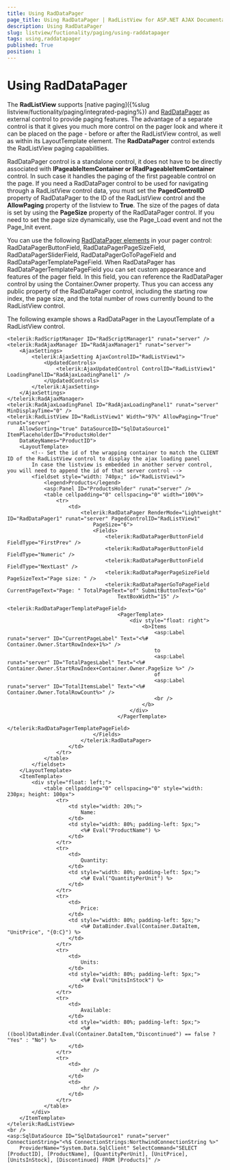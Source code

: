 ```yaml
---
title: Using RadDataPager
page_title: Using RadDataPager | RadListView for ASP.NET AJAX Documentation
description: Using RadDataPager
slug: listview/fuctionality/paging/using-raddatapager
tags: using,raddatapager
published: True
position: 1
---
```


# Using RadDataPager



The **RadListView** supports [native paging]({%slug listview/fuctionality/paging/integrated-paging%}) and [RadDataPager](http://www.telerik.com/help/aspnet-ajax/datapageroverview.html) as external control to provide paging features. The advantage of a separate control is that it gives you much more control on the pager look and where it can be placed on the page - before or after the RadListView control, as well as within its LayoutTemplate element. The **RadDataPager** control extends the RadListView paging capabilities.

RadDataPager control is a standalone control, it does not have to be directly associated with **IPageableItemContainer or IRadPageableItemContainer** control. In such case it handles the paging of the first pageable control on the page. If you need a RadDataPager control to be used for navigating through a RadListView control data, you must set the **PagedControlID** property of RadDataPager to the ID of the RadListView control and the **AllowPaging** property of the listview to **True**. The size of the pages of data is set by using the **PageSize** property of the RadDataPager control. If you need to set the page size dynamically, use the Page_Load event and not the Page_Init event.

You can use the following [RadDataPager elements](http://www.telerik.com/help/aspnet-ajax/datapager-elements.html) in your pager control: RadDataPagerButtonField, RadDataPagerPageSizeField, RadDataPagerSliderField, RadDataPagerGoToPageField and RadDataPagerTemplatePageField. When RadDataPager has RadDataPagerTemplatePageField you can set custom appearance and features of the pager field. In this field, you can reference the RadDataPager control by using the Container.Owner property. Thus you can access any public property of the RadDataPager control, including the starting row index, the page size, and the total number of rows currently bound to the RadListView control.

The following example shows a RadDataPager in the LayoutTemplate of a RadListView control.

````ASP.NET
<telerik:RadScriptManager ID="RadScriptManager1" runat="server" />
<telerik:RadAjaxManager ID="RadAjaxManager1" runat="server">
    <AjaxSettings>
        <telerik:AjaxSetting AjaxControlID="RadListView1">
            <UpdatedControls>
                <telerik:AjaxUpdatedControl ControlID="RadListView1" LoadingPanelID="RadAjaxLoadingPanel1" />
            </UpdatedControls>
        </telerik:AjaxSetting>
    </AjaxSettings>
</telerik:RadAjaxManager>
<telerik:RadAjaxLoadingPanel ID="RadAjaxLoadingPanel1" runat="server" MinDisplayTime="0" />
<telerik:RadListView ID="RadListView1" Width="97%" AllowPaging="True" runat="server"
    AllowSorting="true" DataSourceID="SqlDataSource1" ItemPlaceholderID="ProductsHolder"
    DataKeyNames="ProductID">
    <LayoutTemplate>
        <!-- Set the id of the wrapping container to match the CLIENT ID of the RadListView control to display the ajax loading panel
        In case the listview is embedded in another server control, you will need to append the id of that server control -->
        <fieldset style="width: 740px;" id="RadListView1">
            <legend>Products</legend>
            <asp:Panel ID="ProductsHolder" runat="server" />
            <table cellpadding="0" cellspacing="0" width="100%">
                <tr>
                    <td>
                        <telerik:RadDataPager RenderMode="Lightweight" ID="RadDataPager1" runat="server" PagedControlID="RadListView1"
                            PageSize="6">
                            <Fields>
                                <telerik:RadDataPagerButtonField FieldType="FirstPrev" />
                                <telerik:RadDataPagerButtonField FieldType="Numeric" />
                                <telerik:RadDataPagerButtonField FieldType="NextLast" />
                                <telerik:RadDataPagerPageSizeField PageSizeText="Page size: " />
                                <telerik:RadDataPagerGoToPageField CurrentPageText="Page: " TotalPageText="of" SubmitButtonText="Go"
                                    TextBoxWidth="15" />
                                <telerik:RadDataPagerTemplatePageField>
                                    <PagerTemplate>
                                        <div style="float: right">
                                            <b>Items
                                                <asp:Label runat="server" ID="CurrentPageLabel" Text="<%# Container.Owner.StartRowIndex+1%>" />
                                                to
                                                <asp:Label runat="server" ID="TotalPagesLabel" Text="<%# Container.Owner.StartRowIndex+Container.Owner.PageSize %>" />
                                                of
                                                <asp:Label runat="server" ID="TotalItemsLabel" Text="<%# Container.Owner.TotalRowCount%>" />
                                                <br />
                                            </b>
                                        </div>
                                    </PagerTemplate>
                                </telerik:RadDataPagerTemplatePageField>
                            </Fields>
                        </telerik:RadDataPager>
                    </td>
                </tr>
            </table>
        </fieldset>
    </LayoutTemplate>
    <ItemTemplate>
        <div style="float: left;">
            <table cellpadding="0" cellspacing="0" style="width: 230px; height: 100px">
                <tr>
                    <td style="width: 20%;">
                        Name:
                    </td>
                    <td style="width: 80%; padding-left: 5px;">
                        <%# Eval("ProductName") %>
                    </td>
                </tr>
                <tr>
                    <td>
                        Quantity:
                    </td>
                    <td style="width: 80%; padding-left: 5px;">
                        <%# Eval("QuantityPerUnit") %>
                    </td>
                </tr>
                <tr>
                    <td>
                        Price:
                    </td>
                    <td style="width: 80%; padding-left: 5px;">
                        <%# DataBinder.Eval(Container.DataItem, "UnitPrice", "{0:C}") %>
                    </td>
                </tr>
                <tr>
                    <td>
                        Units:
                    </td>
                    <td style="width: 80%; padding-left: 5px;">
                        <%# Eval("UnitsInStock") %>
                    </td>
                </tr>
                <tr>
                    <td>
                        Available:
                    </td>
                    <td style="width: 80%; padding-left: 5px;">
                        <%# ((bool)DataBinder.Eval(Container.DataItem,"Discontinued") == false ? "Yes" : "No") %>
                    </td>
                </tr>
                <tr>
                    <td>
                        <hr />
                    </td>
                    <td>
                        <hr />
                    </td>
                </tr>
            </table>
        </div>
    </ItemTemplate>
</telerik:RadListView>
<br />
<asp:SqlDataSource ID="SqlDataSource1" runat="server" ConnectionString="<%$ ConnectionStrings:NorthwindConnectionString %>"
    ProviderName="System.Data.SqlClient" SelectCommand="SELECT [ProductID], [ProductName], [QuantityPerUnit], [UnitPrice], [UnitsInStock], [Discontinued] FROM [Products]" />
````

 
